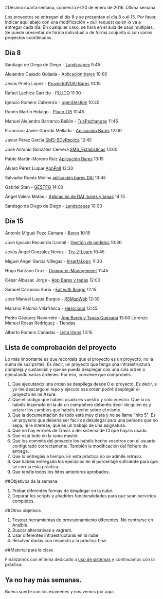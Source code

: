 #Décimo cuarta semana, comienza el 20 de enero de 2016. Última semana

Los proyectos se entregan el día 8 y se presentan el día 8 o el 15. Por favor, indicar aquí abajo con una modificación + pull request quién lo va a entregar cada día. En cualquier caso, se hará en el aula de usos múltiples. Se puede presentar de forma individual o de forma conjunta si son varios proyectos coordinados.

## Día 8


Santiago de Diego de Diego -
[Landscapes](https://github.com/santidediego/Landscapes) 9:45

Alejandro Casado Quijada -
[Aplicación bares](https://github.com/acasadoquijada/IV) 10:00

Jesús Prieto López -
[ProyectoIVDAI Bares](https://github.com/JesGor/Proyecto-IV-DAI) 10:15

Rafael Lachica Garrido -
[PLUCO](https://github.com/rafaellg8/IV-PLUCO-RLG) 11:30

Ignacio Romero Cabrerizo -
[openGestion](https://github.com/nachobit/IV_PR_OpenOrder) 10:30

Rubén Martín Hidalgo -
[Pluco-DB](https://github.com/romilgildo/IV-PLUCO-RMH) 10:45

Manuel Alejandro Barranco Bailón -
[TusPachangas](https://github.com/mabarrbai/TusPachangas) 11:45

Francisco Javier Garrido Mellado -
[Aplicación Bares](https://github.com/javiergarridomellado/DAI) 12:00

Javier Pérez García
[SMS-BDyReplica](https://github.com/neon520/SMS-BDyReplica) 12:45

José Antonio González Cervera
[SMS_Estadisticas](https://github.com/JA-Gonz/SMS_Estadisticas) 13:00

Pablo Martín-Moreno Ruiz
[Aplicación Bares](https://github.com/pmmre/Bares) 13:15

Álvaro Pérez Luque [AppPoll](https://github.com/alvaro-gr/proyecto-IV) 13:30

Salvador Rueda Molina [aplicación bares DAI](https://github.com/srmf9/Proyecto-IV)  13:45

Gabriel Stan - [GESTFG](https://github.com/gabriel-stan/gestion-tfg) 14:00

Ángel Valera Motos -
[Aplicación de DAI, bares y tapas](https://github.com/AngelValera/bares-y-tapas-DAI) 14:15

Santiago de Diego de Diego -
[Landscapes](https://github.com/santidediego/Landscapes) 10:00

## Día 15



Antonio Miguel Pozo Cámara -
[Bares](https://github.com/AntonioPozo/Bares) 10:15

Jose Ignacio Recuerda Cambil -
[Gestión de pedidos](https://github.com/ignaciorecuerda/gestionpedidos_django) 10:30

Jesús Ángel González Novez -
[Try-2-Learn](https://github.com/jesusgn90/Try-2-Learn) 10:45

Miguel Ángel García Villegas -
[InsertaLogo](https://github.com/magvugr/InsertaLogo) 11:30

Hugo Bárzano Cruz -
[Computer-Management](https://github.com/hugobarzano/osl-computer-management) 11:45

César Albusac Jorge -
[App Bares y tapas](https://github.com/cesar2/DAI-BARES) 12:00


Samuel Carmona Soria -
[Eat with Rango](https://github.com/Samuc/Eat-with-Rango) 12:15


José Manuel Luque Burgos -
[RSMapWeb](https://github.com/luqueburgosjm/RSMapWeb) 12:30

Mariano Palomo Villafranca -
[Hearcloud](https://github.com/mpvillafranca/hear-cloud) 12:45

Pedro Gázquez Navarrete - 
[App Bares y Tapas Quesada](https://github.com/pedrogazquez/appBares) 13:00
Lorenzo Manuel Rosas Rodríguez - [Tiendas](https://github.com/lorenmanu/Tiendas)

Alberto Romero Cañadas - [Lista libros](https://github.com/sn1k/submodulo-alberto) 13:15
## Lista de comprobación del proyecto

Lo más importante es que recordéis que el proyecto es un proyecto, no la suma de sus partes. Es decir, un proyecto que tenga una infraestructura compleja y sustancial y que se pueda desplegar con una sola orden o ejecutando varias órdenes. Por eso, conviene que comprobéis.

1. Que ejecutando una orden se despliega desde 0 el proyecto. Es decir, si yo me descargo el repo y ejecuto esa orden podré desplegar el proyecto en mi Azure.
2. Que el código que habéis usado es vuestro y solo vuestro. Que si os habéis *inspirado* en la de un compañero deberéis decir de quién es y aclarar los cambios que habéis hecho sobre el mismo.
3. Que la documentación de todo esté muy clara y no se llame "hito 5". Es un proyecto que debería ser fácil de desplegar para una persona que no sepa, ni le interese, que es un trabajo de una asignatura.
4. Que no hay errores de Travis o del sistema de CI que hayáis usado.
5. Que está todo en la rama master.
6. Que los commits del proyecto los habéis hecho vosotros con el usuario configurado correctamente. También la modificación del fichero de entrega.
7. Que lo entregáis a tiempo. En esta práctica no se admite retraso.
8. Que habéis entregado los ejercicios en el porcentaje suficiente para que se corrija esta práctica.
9. Que tenéis todos los hitos anteriores aprobados.


##Objetivos de la semana

1. Probar diferentes formas de desplegar en la nube.
2. Depurar los scripts y añadirles funcionalidades para que sean servicios completos.

##Otros objetivos

1. Testear herramientas de provisionamiento diferentes. No centrarse en Ansible.
2. Buscar alternativas a vagrant.
3. Usar diferentes infraestructuras en la nube.
4. Resolver dudas con respecto a la práctica final.

##Material para la clase

Finalizamos con el tema dedicado a [uso de sistemas](http://jj.github.io/IV/documentos/temas/Uso_de_sistemas) y continuamos con la práctica.


## Ya no hay más semanas.

Buena suerte con los exámenes y nos vemos por aquí.
